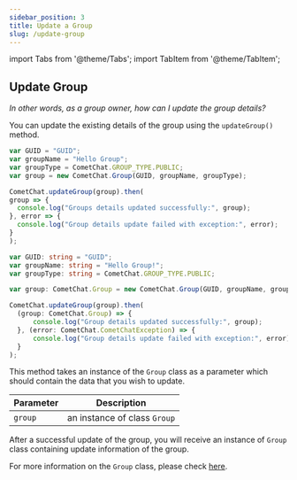 ```yaml
---
sidebar_position: 3
title: Update a Group
slug: /update-group
---
```


import Tabs from '@theme/Tabs';
import TabItem from '@theme/TabItem';

## Update Group

_In other words, as a group owner, how can I update the group details?_

You can update the existing details of the group using the `updateGroup()` method.


<Tabs>
<TabItem value="Update Group" label="Update Group">

  ```javascript
var GUID = "GUID";
var groupName = "Hello Group";
var groupType = CometChat.GROUP_TYPE.PUBLIC;
var group = new CometChat.Group(GUID, groupName, groupType);

CometChat.updateGroup(group).then(
  group => {
    console.log("Groups details updated successfully:", group);
  }, error => {
    console.log("Group details update failed with exception:", error);
  }
);
  ```
</TabItem>
<TabItem value="Typescript" label="Typescript">

  ```typescript
var GUID: string = "GUID";
var groupName: string = "Hello Group!";
var groupType: string = CometChat.GROUP_TYPE.PUBLIC;

var group: CometChat.Group = new CometChat.Group(GUID, groupName, groupType);

CometChat.updateGroup(group).then(
    (group: CometChat.Group) => {
        console.log("Group details updated successfully:", group);
    }, (error: CometChat.CometChatException) => {
        console.log("Group details update failed with exception:", error);
    }
);
  ```
</TabItem>
</Tabs>


This method takes an instance of the `Group` class as a parameter which should contain the data that you wish to update.

| Parameter | Description | 
| ---- | ---- | 
| `group` | an instance of class `Group` | 


After a successful update of the group, you will receive an instance of `Group` class containing update information of the group.

For more information on the `Group` class, please check [here](create-group#group-class).